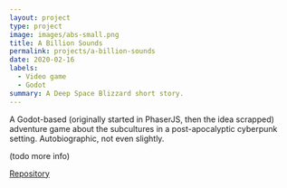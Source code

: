 ```yaml
---
layout: project
type: project
image: images/abs-small.png
title: A Billion Sounds
permalink: projects/a-billion-sounds
date: 2020-02-16
labels:
  - Video game
  - Godot
summary: A Deep Space Blizzard short story.
---
```


<div class="ui small rounded images">

</div>

A Godot-based (originally started in PhaserJS, then the idea scrapped) adventure game about the subcultures in a post-apocalyptic cyberpunk setting. Autobiographic, not even slightly.

(todo more info)

[Repository](https://github.com/Katamori/a-billion-sounds)



